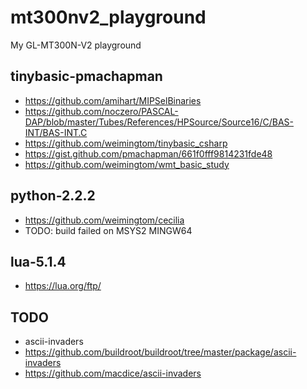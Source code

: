 # mt300nv2_playground
My GL-MT300N-V2 playground

## tinybasic-pmachapman    
* https://github.com/amihart/MIPSelBinaries  
* https://github.com/noczero/PASCAL-DAP/blob/master/Tubes/References/HPSource/Source16/C/BAS-INT/BAS-INT.C  
* https://github.com/weimingtom/tinybasic_csharp  
* https://gist.github.com/pmachapman/661f0fff9814231fde48  
* https://github.com/weimingtom/wmt_basic_study  

## python-2.2.2  
* https://github.com/weimingtom/cecilia  
* TODO: build failed on MSYS2 MINGW64  

## lua-5.1.4  
* https://lua.org/ftp/  

## TODO  
* ascii-invaders  
* https://github.com/buildroot/buildroot/tree/master/package/ascii-invaders  
* https://github.com/macdice/ascii-invaders  
